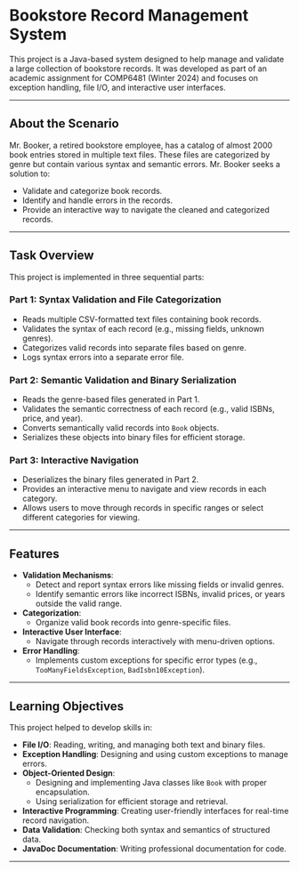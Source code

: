# Bookstore Record Management System

This project is a Java-based system designed to help manage and validate a large collection of bookstore records. It was developed as part of an academic assignment for COMP6481 (Winter 2024) and focuses on exception handling, file I/O, and interactive user interfaces.

---

## About the Scenario

Mr. Booker, a retired bookstore employee, has a catalog of almost 2000 book entries stored in multiple text files. These files are categorized by genre but contain various syntax and semantic errors. Mr. Booker seeks a solution to:
- Validate and categorize book records.
- Identify and handle errors in the records.
- Provide an interactive way to navigate the cleaned and categorized records.

---

## Task Overview

This project is implemented in three sequential parts:

### **Part 1: Syntax Validation and File Categorization**
- Reads multiple CSV-formatted text files containing book records.
- Validates the syntax of each record (e.g., missing fields, unknown genres).
- Categorizes valid records into separate files based on genre.
- Logs syntax errors into a separate error file.

### **Part 2: Semantic Validation and Binary Serialization**
- Reads the genre-based files generated in Part 1.
- Validates the semantic correctness of each record (e.g., valid ISBNs, price, and year).
- Converts semantically valid records into `Book` objects.
- Serializes these objects into binary files for efficient storage.

### **Part 3: Interactive Navigation**
- Deserializes the binary files generated in Part 2.
- Provides an interactive menu to navigate and view records in each category.
- Allows users to move through records in specific ranges or select different categories for viewing.

---

## Features

- **Validation Mechanisms**:
  - Detect and report syntax errors like missing fields or invalid genres.
  - Identify semantic errors like incorrect ISBNs, invalid prices, or years outside the valid range.
- **Categorization**:
  - Organize valid book records into genre-specific files.
- **Interactive User Interface**:
  - Navigate through records interactively with menu-driven options.
- **Error Handling**:
  - Implements custom exceptions for specific error types (e.g., `TooManyFieldsException`, `BadIsbn10Exception`).

---

## Learning Objectives

This project helped to develop skills in:
- **File I/O**: Reading, writing, and managing both text and binary files.
- **Exception Handling**: Designing and using custom exceptions to manage errors.
- **Object-Oriented Design**:
  - Designing and implementing Java classes like `Book` with proper encapsulation.
  - Using serialization for efficient storage and retrieval.
- **Interactive Programming**: Creating user-friendly interfaces for real-time record navigation.
- **Data Validation**: Checking both syntax and semantics of structured data.
- **JavaDoc Documentation**: Writing professional documentation for code.

---
